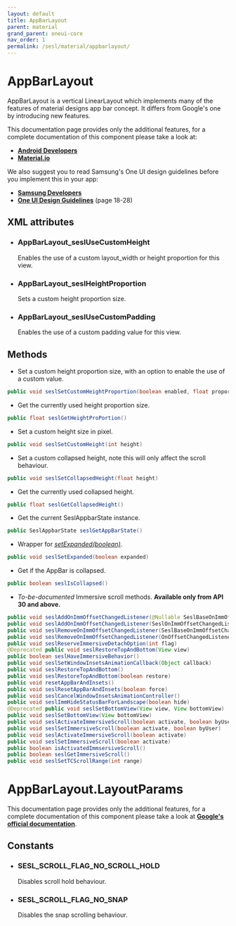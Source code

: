 ```yaml
---
layout: default
title: AppBarLayout
parent: material
grand_parent: oneui-core
nav_order: 1
permalink: /sesl/material/appbarlayout/
---
```


# AppBarLayout

AppBarLayout is a vertical LinearLayout which implements many of the features of material designs app bar concept. It differs from Google's one by introducing new features.

This documentation page provides only the additional features, for a complete documentation of this component please take a look at:
- [**Android Developers**](https://developer.android.com/reference/com/google/android/material/appbar/AppBarLayout)
- [**Material.io**](https://material.io/components/app-bars-top/android)

We also suggest you to read Samsung's One UI design guidelines before you implement this in your app:
- [**Samsung Developers**](https://developer.samsung.com/one-ui/comp/app-bar.html)
- [**One UI Design Guidelines**](https://design.samsung.com/global/contents/one-ui/download/oneui_design_guide_eng.pdf) (page 18-28)

## XML attributes

- ### AppBarLayout_seslUseCustomHeight

  Enables the use of a custom layout_width or height proportion for this view.

- ### AppBarLayout_seslHeightProportion

  Sets a custom height proportion size.

- ### AppBarLayout_seslUseCustomPadding

  Enables the use of a custom padding value for this view.

## Methods

- Set a custom height proportion size, with an option to enable the use of a custom value.

```java
public void seslSetCustomHeightProportion(boolean enabled, float proportion)
```

- Get the currently used height proportion size.

```java
public float seslGetHeightProPortion()
```

- Set a custom height size in pixel.

```java
public void seslSetCustomHeight(int height)
```

- Set a custom collapsed height, note this will only affect the scroll behaviour.

```java
public void seslSetCollapsedHeight(float height)
```

- Get the currently used collapsed height.

```java
public float seslGetCollapsedHeight()
```

- Get the current SeslAppbarState instance.

```java
public SeslAppbarState seslGetAppBarState()
```

- Wrapper for [*setExpanded(boolean)*](https://developer.android.com/reference/com/google/android/material/appbar/AppBarLayout#setExpanded(boolean)).

```java
public void seslSetExpanded(boolean expanded)
```

- Get if the AppBar is collapsed.

```java
public boolean seslIsCollapsed()
```

- *To-be-documented* Immersive scroll methods. **Available only from API 30 and above.**

```java
public void seslAddOnImmOffsetChangedListener(@Nullable SeslBaseOnImmOffsetChangedListener listener)
public void seslAddOnImmOffsetChangedListener(SeslOnImmOffsetChangedListener listener)
public void seslRemoveOnImmOffsetChangedListener(SeslBaseOnImmOffsetChangedListener listener)
public void seslRemoveOnImmOffsetChangedListener(OnOffsetChangedListener listener)
public void seslReserveImmersiveDetachOption(int flag)
@Deprecated public void seslRestoreTopAndBottom(View view)
public boolean seslHaveImmersiveBehavior()
public void seslSetWindowInsetsAnimationCallback(Object callback)
public void seslRestoreTopAndBottom()
public void seslRestoreTopAndBottom(boolean restore)
public void resetAppBarAndInsets()
public void seslResetAppBarAndInsets(boolean force)
public void seslCancelWindowInsetsAnimationController()
public void seslImmHideStatusBarForLandscape(boolean hide)
@Deprecated public void seslSetBottomView(View view, View bottomView)
public void seslSetBottomView(View bottomView)
public void seslActivateImmersiveScroll(boolean activate, boolean byUser)
public void seslSetImmersiveScroll(boolean activate, boolean byUser)
public void seslActivateImmersiveScroll(boolean activate)
public void seslSetImmersiveScroll(boolean activate)
public boolean isActivatedImmsersiveScroll()
public boolean seslGetImmersiveScroll()
public void seslSetTCScrollRange(int range)
```

# AppBarLayout.LayoutParams

This documentation page provides only the additional features, for a complete documentation of this component please take a look at [**Google's official documentation**](https://developer.android.com/reference/com/google/android/material/appbar/AppBarLayout.LayoutParams).

## Constants

- ### SESL_SCROLL_FLAG_NO_SCROLL_HOLD

  Disables scroll hold behaviour.

- ### SESL_SCROLL_FLAG_NO_SNAP

  Disables the snap scrolling behaviour.